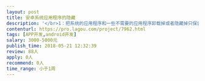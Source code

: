 ```yaml
---                
layout: post       
title: 安卓系统应用程序的隐藏           
description: '</br>1：把系统的应用程序和一些不需要的应用程序卸载掉或者隐藏掉只保留我们自己的两个App。</br>2：在已有的app的基础上。</br>'     
contenturl: https://pro.lagou.com/project/7962.html      
tags: [APP开发,android开发]            
salary: 3000-5000元          
publish_time: 2018-05-21 12:32:39         
review: 88人                   
apply: 0人                   
recommend: 0人                   
time_range: 小于1周              
---                 
```


